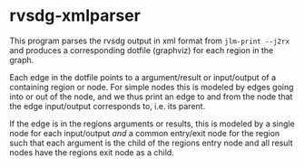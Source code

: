 # rvsdg-xmlparser

This program parses the rvsdg output in xml format from `jlm-print --j2rx` and
produces a corresponding dotfile (graphviz) for each region in the graph.

Each edge in the dotfile points to a argument/result or input/output of a containing region or node.
For simple nodes this is modeled by edges going into or out of the node, and we thus print an edge to and from
the node that the edge input/output corresponds to, i.e. its parent.

If the edge is in the regions arguments or results, this is modeled by a single node for each input/output *and*
a common entry/exit node for the region such that each argument is the child of the regions entry node and
all result nodes have the regions exit node as a child.
